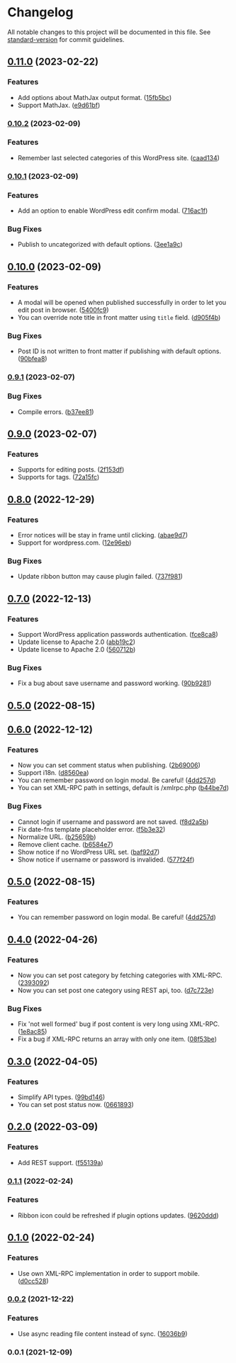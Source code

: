 # Changelog

All notable changes to this project will be documented in this file. See [standard-version](https://github.com/conventional-changelog/standard-version) for commit guidelines.

## [0.11.0](https://github.com/devbean/obsidian-wordpress/compare/0.10.2...0.11.0) (2023-02-22)


### Features

* Add options about MathJax output format. ([15fb5bc](https://github.com/devbean/obsidian-wordpress/commit/15fb5bcafa5b7a77ff9b43a2a18d52817eff699a))
* Support MathJax. ([e9d61bf](https://github.com/devbean/obsidian-wordpress/commit/e9d61bfee289eb3bbce9e7aca7d6c17e71becf62))

### [0.10.2](https://github.com/devbean/obsidian-wordpress/compare/0.10.1...0.10.2) (2023-02-09)


### Features

* Remember last selected categories of this WordPress site. ([caad134](https://github.com/devbean/obsidian-wordpress/commit/caad13403aace506850a28e05d7f4d37e5ee124c))

### [0.10.1](https://github.com/devbean/obsidian-wordpress/compare/0.10.0...0.10.1) (2023-02-09)


### Features

* Add an option to enable WordPress edit confirm modal. ([716ac1f](https://github.com/devbean/obsidian-wordpress/commit/716ac1f359c87994276639e5c0ad30e498834ad6))


### Bug Fixes

* Publish to uncategorized with default options. ([3ee1a9c](https://github.com/devbean/obsidian-wordpress/commit/3ee1a9cc93ea4e43b89c07d010f8b55b43c2ca8f))

## [0.10.0](https://github.com/devbean/obsidian-wordpress/compare/0.9.1...0.10.0) (2023-02-09)


### Features

* A modal will be opened when published successfully in order to let you edit post in browser. ([5400fc9](https://github.com/devbean/obsidian-wordpress/commit/5400fc974a0a1f125abcf0a972f4efce68f27a6c))
* You can override note title in front matter using `title` field. ([d905f4b](https://github.com/devbean/obsidian-wordpress/commit/d905f4ba5d47f6009ba728367dcbf11a8c05803d))


### Bug Fixes

* Post ID is not written to front matter if publishing with default options. ([90bfea8](https://github.com/devbean/obsidian-wordpress/commit/90bfea828946f214461427470e5684e3f6a38aba))

### [0.9.1](https://github.com/devbean/obsidian-wordpress/compare/0.9.0...0.9.1) (2023-02-07)


### Bug Fixes

* Compile errors. ([b37ee81](https://github.com/devbean/obsidian-wordpress/commit/b37ee81a53a5322adb67eafb51cf737a5628a45c))

## [0.9.0](https://github.com/devbean/obsidian-wordpress/compare/0.8.0...0.9.0) (2023-02-07)


### Features

* Supports for editing posts. ([2f153df](https://github.com/devbean/obsidian-wordpress/commit/2f153dfc95cd2bfd97245179e0e981aa276f7d20))
* Supports for tags. ([72a15fc](https://github.com/devbean/obsidian-wordpress/commit/72a15fcb16e7b6246f2da03305c6db52253d228c))

## [0.8.0](https://github.com/devbean/obsidian-wordpress/compare/0.7.0...0.8.0) (2022-12-29)


### Features

* Error notices will be stay in frame until clicking. ([abae9d7](https://github.com/devbean/obsidian-wordpress/commit/abae9d794370847738a93f720aa3ad220c1a2cd8))
* Support for wordpress.com. ([12e96eb](https://github.com/devbean/obsidian-wordpress/commit/12e96ebb1d036f2f9f1a5535b517dd552197dc0c))


### Bug Fixes

* Update ribbon button may cause plugin failed. ([737f981](https://github.com/devbean/obsidian-wordpress/commit/737f981130a37525d2431d0f847b9afdc73b35c5))

## [0.7.0](https://github.com/devbean/obsidian-wordpress/compare/0.6.0...0.7.0) (2022-12-13)


### Features

* Support WordPress application passwords authentication. ([fce8ca8](https://github.com/devbean/obsidian-wordpress/commit/fce8ca8c18345c409a05d56c68a16e9504a5d59f))
* Update license to Apache 2.0 ([abb19c2](https://github.com/devbean/obsidian-wordpress/commit/abb19c2687f12b7639e50727c45643b320d09cf6))
* Update license to Apache 2.0 ([560712b](https://github.com/devbean/obsidian-wordpress/commit/560712b18103059a599276577a175b6cac09be5d))


### Bug Fixes

* Fix a bug about save username and password working. ([90b9281](https://github.com/devbean/obsidian-wordpress/commit/90b9281f53ec62dafee63453a36a86bd55168f90))

## [0.5.0](https://github.com/devbean/obsidian-wordpress/compare/0.4.0...0.5.0) (2022-08-15)

## [0.6.0](https://github.com/devbean/obsidian-wordpress/compare/0.4.0...0.6.0) (2022-12-12)


### Features

* Now you can set comment status when publishing. ([2b69006](https://github.com/devbean/obsidian-wordpress/commit/2b69006033a1543bc6451cb610eb66242dc77afd))
* Support i18n. ([d8560ea](https://github.com/devbean/obsidian-wordpress/commit/d8560ea602f43de59db0565189710fe8645737a0))
* You can remember password on login modal. Be careful! ([4dd257d](https://github.com/devbean/obsidian-wordpress/commit/4dd257d2151d12cc93752d4396ed479b880f3de3))
* You can set XML-RPC path in settings, default is /xmlrpc.php ([b44be7d](https://github.com/devbean/obsidian-wordpress/commit/b44be7db1db3c24286052062a7e05422433a57af))


### Bug Fixes

* Cannot login if username and password are not saved. ([f8d2a5b](https://github.com/devbean/obsidian-wordpress/commit/f8d2a5b4f3e9cc9ce5ddce04133a130faf9f4401))
* Fix date-fns template placeholder error. ([f5b3e32](https://github.com/devbean/obsidian-wordpress/commit/f5b3e32ff56e5ba1904d86703f3973a447c9ca5c))
* Normalize URL. ([b25659b](https://github.com/devbean/obsidian-wordpress/commit/b25659bf5da586d3aa4eb1fcf31f4544616b4acd))
* Remove client cache. ([b6584e7](https://github.com/devbean/obsidian-wordpress/commit/b6584e73892ab6a52915ab00b9a00cab2c5752fd))
* Show notice if no WordPress URL set. ([baf92d7](https://github.com/devbean/obsidian-wordpress/commit/baf92d79e5f2db5f97210db7fa157f9b5ba0d531))
* Show notice if username or password is invalided. ([577f24f](https://github.com/devbean/obsidian-wordpress/commit/577f24f7c885f6d715fd51c9bc563681a528b370))

## [0.5.0](https://github.com/devbean/obsidian-wordpress/compare/0.4.0...0.5.0) (2022-08-15)


### Features

* You can remember password on login modal. Be careful! ([4dd257d](https://github.com/devbean/obsidian-wordpress/commit/4dd257d2151d12cc93752d4396ed479b880f3de3))

## [0.4.0](https://github.com/devbean/obsidian-wordpress/compare/0.3.0...0.4.0) (2022-04-26)


### Features

* Now you can set post category by fetching categories with XML-RPC. ([2393092](https://github.com/devbean/obsidian-wordpress/commit/23930923dd9b626c07cc1b94473da723acbdcb02))
* Now you can set post one category using REST api, too. ([d7c723e](https://github.com/devbean/obsidian-wordpress/commit/d7c723e61e0a6b7838b97ce5fee094434e341dfe))


### Bug Fixes

* Fix 'not well formed' bug if post content is very long using XML-RPC. ([1e8ac85](https://github.com/devbean/obsidian-wordpress/commit/1e8ac854ecfe9f485751d9d10b658ad4002fab95))
* Fix a bug if XML-RPC returns an array with only one item. ([08f53be](https://github.com/devbean/obsidian-wordpress/commit/08f53beeb553cc370fb1d6736b44171d0fb0fafe))

## [0.3.0](https://github.com/devbean/obsidian-wordpress/compare/0.2.0...0.3.0) (2022-04-05)


### Features

* Simplify API types. ([99bd146](https://github.com/devbean/obsidian-wordpress/commit/99bd146cef4eef02faf3b592668e3e17e7e7439b))
* You can set post status now. ([0661893](https://github.com/devbean/obsidian-wordpress/commit/06618936fda714d62240198377a48ea81553f596))

## [0.2.0](https://github.com/devbean/obsidian-wordpress/compare/0.1.1...0.2.0) (2022-03-09)


### Features

* Add REST support. ([f55139a](https://github.com/devbean/obsidian-wordpress/commit/f55139a13477b83f16be51ea20349acb2a484fe0))

### [0.1.1](https://github.com/devbean/obsidian-wordpress/compare/0.1.0...0.1.1) (2022-02-24)


### Features

* Ribbon icon could be refreshed if plugin options updates. ([9620ddd](https://github.com/devbean/obsidian-wordpress/commit/9620ddd48cfe3654e6583d6be2039e821e5a6da6))

## [0.1.0](https://github.com/devbean/obsidian-wordpress/compare/0.0.2...0.1.0) (2022-02-24)


### Features

* Use own XML-RPC implementation in order to support mobile. ([d0cc528](https://github.com/devbean/obsidian-wordpress/commit/d0cc5280d64ee2eded8c124205ef4cf9df9d60dd))

### [0.0.2](https://github.com/devbean/obsidian-wordpress/compare/0.0.1...0.0.2) (2021-12-22)


### Features

* Use async reading file content instead of sync. ([16036b9](https://github.com/devbean/obsidian-wordpress/commit/16036b9374738c984fc5e6db15e2f8caeec93ce8))

### 0.0.1 (2021-12-09)
